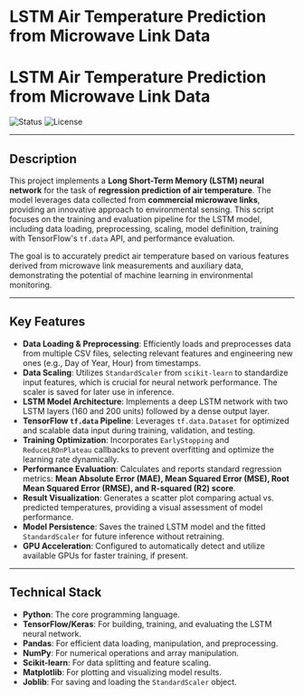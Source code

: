 # LSTM Air Temperature Prediction from Microwave Link Data

# LSTM Air Temperature Prediction from Microwave Link Data

![Status](https://img.shields.io/badge/Status-Development-orange)
![License](https://img.shields.io/badge/License-MIT-blue)

---

## Description

This project implements a **Long Short-Term Memory (LSTM) neural network** for the task of **regression prediction of air temperature**. The model leverages data collected from **commercial microwave links**, providing an innovative approach to environmental sensing. This script focuses on the training and evaluation pipeline for the LSTM model, including data loading, preprocessing, scaling, model definition, training with TensorFlow's `tf.data` API, and performance evaluation.

The goal is to accurately predict air temperature based on various features derived from microwave link measurements and auxiliary data, demonstrating the potential of machine learning in environmental monitoring.

---

## Key Features

* **Data Loading & Preprocessing**: Efficiently loads and preprocesses data from multiple CSV files, selecting relevant features and engineering new ones (e.g., Day of Year, Hour) from timestamps.
* **Data Scaling**: Utilizes `StandardScaler` from `scikit-learn` to standardize input features, which is crucial for neural network performance. The scaler is saved for later use in inference.
* **LSTM Model Architecture**: Implements a deep LSTM network with two LSTM layers (160 and 200 units) followed by a dense output layer.
* **TensorFlow `tf.data` Pipeline**: Leverages `tf.data.Dataset` for optimized and scalable data input during training, validation, and testing.
* **Training Optimization**: Incorporates `EarlyStopping` and `ReduceLROnPlateau` callbacks to prevent overfitting and optimize the learning rate dynamically.
* **Performance Evaluation**: Calculates and reports standard regression metrics: **Mean Absolute Error (MAE), Mean Squared Error (MSE), Root Mean Squared Error (RMSE), and R-squared (R2) score**.
* **Result Visualization**: Generates a scatter plot comparing actual vs. predicted temperatures, providing a visual assessment of model performance.
* **Model Persistence**: Saves the trained LSTM model and the fitted `StandardScaler` for future inference without retraining.
* **GPU Acceleration**: Configured to automatically detect and utilize available GPUs for faster training, if present.

---

## Technical Stack

* **Python**: The core programming language.
* **TensorFlow/Keras**: For building, training, and evaluating the LSTM neural network.
* **Pandas**: For efficient data loading, manipulation, and preprocessing.
* **NumPy**: For numerical operations and array manipulation.
* **Scikit-learn**: For data splitting and feature scaling.
* **Matplotlib**: For plotting and visualizing model results.
* **Joblib**: For saving and loading the `StandardScaler` object.
